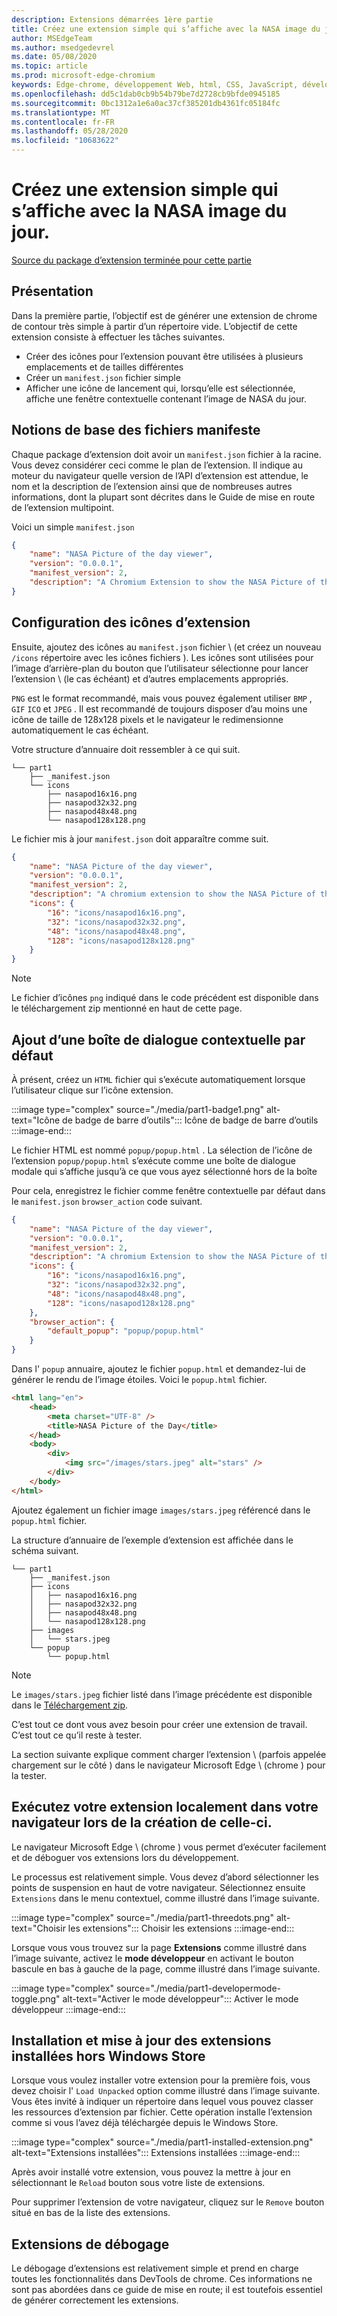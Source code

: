 ```yaml
---
description: Extensions démarrées 1ère partie
title: Créez une extension simple qui s’affiche avec la NASA image du jour.
author: MSEdgeTeam
ms.author: msedgedevrel
ms.date: 05/08/2020
ms.topic: article
ms.prod: microsoft-edge-chromium
keywords: Edge-chrome, développement Web, html, CSS, JavaScript, développeur, extensions
ms.openlocfilehash: dd5c1dab0cb9b54b79be7d2728cb9bfde0945185
ms.sourcegitcommit: 0bc1312a1e6a0ac37cf385201db4361fc05184fc
ms.translationtype: MT
ms.contentlocale: fr-FR
ms.lasthandoff: 05/28/2020
ms.locfileid: "10683622"
---
```

# Créez une extension simple qui s’affiche avec la NASA image du jour.  

[Source du package d’extension terminée pour cette partie][ArchiveExtensionGettingStartedPart1]  

## Présentation  

Dans la première partie, l’objectif est de générer une extension de chrome de contour très simple à partir d’un répertoire vide.  L’objectif de cette extension consiste à effectuer les tâches suivantes.  

*   Créer des icônes pour l’extension pouvant être utilisées à plusieurs emplacements et de tailles différentes  
*   Créer un `manifest.json` fichier simple  
*   Afficher une icône de lancement qui, lorsqu’elle est sélectionnée, affiche une fenêtre contextuelle contenant l’image de NASA du jour.  

## Notions de base des fichiers manifeste  

Chaque package d’extension doit avoir un `manifest.json` fichier à la racine.  Vous devez considérer ceci comme le plan de l’extension.  Il indique au moteur du navigateur quelle version de l’API d’extension est attendue, le nom et la description de l’extension ainsi que de nombreuses autres informations, dont la plupart sont décrites dans le Guide de mise en route de l’extension multipoint.  

Voici un simple  `manifest.json`  

```json
{
    "name": "NASA Picture of the day viewer",
    "version": "0.0.0.1",
    "manifest_version": 2,
    "description": "A Chromium Extension to show the NASA Picture of the Day."
}
```  

## Configuration des icônes d’extension  

Ensuite, ajoutez des icônes au `manifest.json` fichier \ (et créez un nouveau `/icons` répertoire avec les icônes fichiers \).  Les icônes sont utilisées pour l’image d’arrière-plan du bouton que l’utilisateur sélectionne pour lancer l’extension \ (le cas échéant) et d’autres emplacements appropriés.  

`PNG` est le format recommandé, mais vous pouvez également utiliser `BMP` , `GIF` `ICO` et `JPEG` .  Il est recommandé de toujours disposer d’au moins une icône de taille de 128x128 pixels et le navigateur le redimensionne automatiquement le cas échéant.  

Votre structure d’annuaire doit ressembler à ce qui suit.  

<!--  
:::image type="complex" source="./media/part1-heirarchy.png" alt-text="Directory Structure":::
   Directory Structure
:::image-end:::
-->  

<!--![Directory Structure][ImagePart1Heirarchy]  -->  

```shell
└── part1
    ├── _manifest.json
    └── icons
        ├── nasapod16x16.png
        ├── nasapod32x32.png
        ├── nasapod48x48.png
        └── nasapod128x128.png
```  

Le fichier mis à jour `manifest.json` doit apparaître comme suit.  

```json
{
    "name": "NASA Picture of the day viewer",
    "version": "0.0.0.1",
    "manifest_version": 2,
    "description": "A chromium extension to show the NASA Picture of the Day.",
    "icons": {
        "16": "icons/nasapod16x16.png",
        "32": "icons/nasapod32x32.png",
        "48": "icons/nasapod48x48.png",
        "128": "icons/nasapod128x128.png"
    }
}
```  

> [!NOTE]
> Le fichier d’icônes `png` indiqué dans le code précédent est disponible dans le téléchargement zip mentionné en haut de cette page.  

## Ajout d’une boîte de dialogue contextuelle par défaut  

À présent, créez un `HTML` fichier qui s’exécute automatiquement lorsque l’utilisateur clique sur l’icône extension.  

:::image type="complex" source="./media/part1-badge1.png" alt-text="Icône de badge de barre d’outils":::
   Icône de badge de barre d’outils
:::image-end:::

<!--![Toolbar Badge Icon][ImagePart1Badge1]  -->  

Le fichier HTML est nommé `popup/popup.html` .  La sélection de l’icône de l’extension `popup/popup.html` s’exécute comme une boîte de dialogue modale qui s’affiche jusqu’à ce que vous ayez sélectionné hors de la boîte  

Pour cela, enregistrez le fichier comme fenêtre contextuelle par défaut dans le `manifest.json` `browser_action` code suivant.  

```json
{
    "name": "NASA Picture of the day viewer",
    "version": "0.0.0.1",
    "manifest_version": 2,
    "description": "A chromium Extension to show the NASA Picture of the Day.",
    "icons": {
        "16": "icons/nasapod16x16.png",
        "32": "icons/nasapod32x32.png",
        "48": "icons/nasapod48x48.png",
        "128": "icons/nasapod128x128.png"
    },
    "browser_action": {
        "default_popup": "popup/popup.html"
    }
}
```  

Dans l' `popup` annuaire, ajoutez le fichier `popup.html` et demandez-lui de générer le rendu de l’image étoiles.  Voici le `popup.html` fichier.  

```html
<html lang="en">
    <head>
        <meta charset="UTF-8" />
        <title>NASA Picture of the Day</title>
    </head>
    <body>
        <div>
            <img src="/images/stars.jpeg" alt="stars" />
        </div>
    </body>
</html>
```  

 Ajoutez également un fichier image `images/stars.jpeg` référencé dans le `popup.html` fichier.  

La structure d’annuaire de l’exemple d’extension est affichée dans le schéma suivant.  

<!--  
:::image type="complex" source="./media/part1-heirarchy1.png" alt-text="Directory Structure for Extension":::
   Directory Structure for Extension
:::image-end:::
-->  

<!--![Directory Structure for Extension][ImagePart1Heirarchy1]  -->  

```shell
└── part1
    ├── _manifest.json
    ├── icons
    │   ├── nasapod16x16.png
    │   ├── nasapod32x32.png
    │   ├── nasapod48x48.png
    │   └── nasapod128x128.png
    ├── images
    │   └── stars.jpeg
    └── popup
        └── popup.html
```  

> [!NOTE]
> Le `images/stars.jpeg` fichier listé dans l’image précédente est disponible dans le [Téléchargement zip][ArchiveExtensionGettingStartedPart1].  

C’est tout ce dont vous avez besoin pour créer une extension de travail.  C’est tout ce qu’il reste à tester.  

La section suivante explique comment charger l’extension \ (parfois appelée chargement sur le côté \) dans le navigateur Microsoft Edge \ (chrome \) pour la tester.  

## Exécutez votre extension localement dans votre navigateur lors de la création de celle-ci.  

Le navigateur Microsoft Edge \ (chrome \) vous permet d’exécuter facilement et de déboguer vos extensions lors du développement.  

Le processus est relativement simple.  Vous devez d’abord sélectionner les points de suspension en haut de votre navigateur.  Sélectionnez ensuite `Extensions` dans le menu contextuel, comme illustré dans l’image suivante.  

:::image type="complex" source="./media/part1-threedots.png" alt-text="Choisir les extensions":::
   Choisir les extensions
:::image-end:::

<!--![Choose Extensions][ImagePart1Threedots]  -->  

Lorsque vous vous trouvez sur la page **Extensions** comme illustré dans l’image suivante, activez le **mode développeur** en activant le bouton bascule en bas à gauche de la page, comme illustré dans l’image suivante.  

:::image type="complex" source="./media/part1-developermode-toggle.png" alt-text="Activer le mode développeur":::
   Activer le mode développeur
:::image-end:::

<!--![Enable Developer Mode][ImagePart1DevelopermodeToggle]  -->  

## Installation et mise à jour des extensions installées hors Windows Store  

Lorsque vous voulez installer votre extension pour la première fois, vous devez choisir l' `Load Unpacked` option comme illustré dans l’image suivante.  Vous êtes invité à indiquer un répertoire dans lequel vous pouvez classer les ressources d’extension par fichier.  Cette opération installe l’extension comme si vous l’avez déjà téléchargée depuis le Windows Store.  

:::image type="complex" source="./media/part1-installed-extension.png" alt-text="Extensions installées":::
   Extensions installées
:::image-end:::

<!--![Installed Extensions][ImagePart1InstalledExtension]  -->  

Après avoir installé votre extension, vous pouvez la mettre à jour en sélectionnant le `Reload` bouton sous votre liste de extensions.  

Pour supprimer l’extension de votre navigateur, cliquez sur le `Remove` bouton situé en bas de la liste des extensions.  

## Extensions de débogage  

Le débogage d’extensions est relativement simple et prend en charge toutes les fonctionnalités dans DevTools de chrome.  Ces informations ne sont pas abordées dans ce guide de mise en route; il est toutefois essentiel de générer correctement les extensions.  

<!-- image links -->  

<!--[ImagePart1Heirarchy]: ./media/part1-heirarchy.png "Directory Structure"  -->  
<!--[ImagePart1Badge1]: ./media/part1-badge1.png "Toolbar Badge Icon"  -->  
<!--[ImagePart1Heirarchy1]: ./media/part1-heirarchy1.png "Directory Structure for Extension"  -->  
<!--[ImagePart1Threedots]: ./media/part1-threedots.png "Choose Extensions"  -->  
<!--[ImagePart1DevelopermodeToggle]: ./media/part1-developermode-toggle.png "Enable Developer Mode"  -->  
<!--[ImagePart1InstalledExtension]: ./media/part1-installed-extension.png "Installed Extensions"  -->  

<!-- links -->  

[ArchiveExtensionGettingStartedPart1]: ./extension-source/extension-getting-started-part1.zip "Source du package d’extension terminée pour cette partie | Documents Microsoft"  
